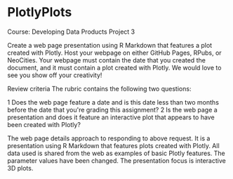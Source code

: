 # PlotlyPlots
Course: Developing Data Products
Project 3

Create a web page presentation using R Markdown that features a plot created with Plotly. Host your webpage on either GitHub Pages, RPubs, or NeoCities. Your webpage must contain the date that you created the document, and it must contain a plot created with Plotly. We would love to see you show off your creativity!

Review criteria
The rubric contains the following two questions:

1 Does the web page feature a date and is this date less than two months before the date that you're grading this assignment?
2 Is the web page a presentation and does it feature an interactive plot that appears to have been created with Plotly?

The web page details approach to responding to above request.  It is a presentation using R Markdown that features plots created with Plotly.  All data used is shared from the web as examples of basic Plotly features. The parameter values have been changed.  The presentation focus is interactive 3D plots. 
